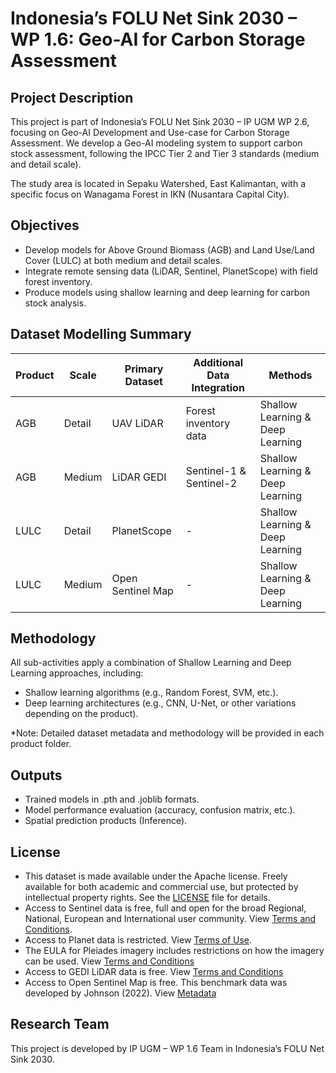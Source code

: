 # Indonesia’s FOLU Net Sink 2030 – WP 1.6: Geo-AI for Carbon Storage Assessment

## Project Description

This project is part of Indonesia’s FOLU Net Sink 2030 – IP UGM WP 2.6, focusing on Geo-AI Development and Use-case for Carbon Storage Assessment.
We develop a Geo-AI modeling system to support carbon stock assessment, following the IPCC Tier 2 and Tier 3 standards (medium and detail scale).

The study area is located in Sepaku Watershed, East Kalimantan, with a specific focus on Wanagama Forest in IKN (Nusantara Capital City).

## Objectives

- Develop models for Above Ground Biomass (AGB) and Land Use/Land Cover (LULC) at both medium and detail scales.
- Integrate remote sensing data (LiDAR, Sentinel, PlanetScope) with field forest inventory.
- Produce models using shallow learning and deep learning for carbon stock analysis.

## Dataset Modelling Summary
| Product| Scale  |  Primary Dataset  |	Additional Data Integration |             Methods               | 
|--------|--------|-------------------|-----------------------------|-----------------------------------|
|  AGB   | Detail |	   UAV LiDAR	    |   Forest inventory data     | Shallow Learning & Deep Learning  |
|  AGB	 | Medium |	   LiDAR GEDI	    |   Sentinel-1 & Sentinel-2   | Shallow Learning & Deep Learning  |
|  LULC	 | Detail |	   PlanetScope	  |             -               | Shallow Learning & Deep Learning  |
|  LULC	 | Medium |	Open Sentinel Map	|             -               | Shallow Learning & Deep Learning  |

## Methodology
All sub-activities apply a combination of Shallow Learning and Deep Learning approaches, including:
- Shallow learning algorithms (e.g., Random Forest, SVM, etc.).
- Deep learning architectures (e.g., CNN, U-Net, or other variations depending on the product).

*Note: Detailed dataset metadata and methodology will be provided in each product folder. 

## Outputs
- Trained models in .pth and .joblib formats.
- Model performance evaluation (accuracy, confusion matrix, etc.).
- Spatial prediction products (Inference).

## License
- This dataset is made available under the Apache license. Freely available for both academic and commercial use, but protected by intellectual property rights. See the [LICENSE](./LICENSE) file for details.
- Access to Sentinel data is free, full and open for the broad Regional, National, European and International user community. View [Terms and Conditions](https://scihub.copernicus.eu/twiki/do/view/SciHubWebPortal/TermsConditions).
- Access to Planet data is restricted. View [Terms of Use](https://www.planet.com/terms-of-use/).
- The EULA for Pleiades imagery includes restrictions on how the imagery can be used. View [Terms and Conditions](https://space-solutions.airbus.com/legal/terms-and-conditions/)
- Access to GEDI LiDAR data is free. View [Terms and Conditions](https://gedi.umd.edu/data/products/)
- Access to Open Sentinel Map is free. This benchmark data was developed by Johnson (2022). View [Metadata](https://github.com/VisionSystemsInc/open-sentinel-map)


## Research Team
This project is developed by IP UGM – WP 1.6 Team in Indonesia’s FOLU Net Sink 2030.
